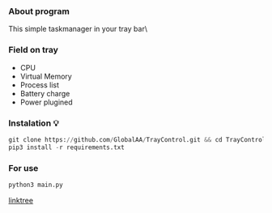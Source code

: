 ### About program
This simple taskmanager in your tray bar\

### Field on tray
- CPU
- Virtual Memory
- Process list
- Battery charge
- Power plugined

### Instalation 💡
```python
git clone https://github.com/GlobalAA/TrayControl.git && cd TrayControl
pip3 install -r requirements.txt
```

### For use
```python
python3 main.py
```

[linktree](https://linktr.ee/globalaa)
